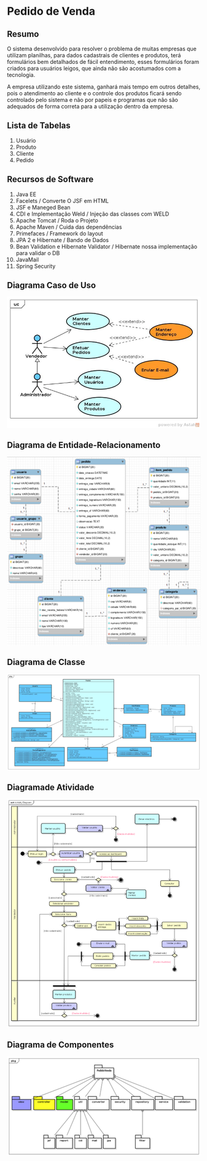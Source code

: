 # Pedido de Venda

## Resumo

O sistema desenvolvido para resolver o problema de muitas empresas que utilizam planilhas, para dados cadastrais de clientes e produtos, terá formulários bem detalhados de fácil entendimento, esses formulários foram criados para usuários leigos, que ainda não são acostumados com a tecnologia. 

A empresa utilizando este sistema, ganhará mais tempo em outros detalhes, pois o atendimento ao cliente e o controle dos produtos ficará sendo controlado pelo sistema e não por papeis e programas que não são adequados de forma correta para a utilização dentro da empresa.

## Lista de Tabelas

1. Usuário
2. Produto
3. Cliente
4. Pedido

## Recursos de Software

1. Java EE
2. Facelets / Converte O JSF em HTML
3. JSF e Maneged Bean 
4. CDI e Implementação Weld / Injeção das classes com WELD
5. Apache Tomcat / Roda o Projeto
6. Apache Maven / Cuida das dependências
7. Primefaces / Framework do layout
8. JPA 2 e Hibernate / Bando de Dados
9. Bean Validation e Hibernate Validator / Hibernate nossa implementação para validar o DB
10. JavaMail
11. Spring Security

## Diagrama Caso de Uso

![Caso de Uso](img/PedidoDeVenda-CasodeUso.jpg)

## Diagrama de Entidade-Relacionamento

![Entidades](img/DiagramaRelacionamento.jpg)

## Diagrama de Classe

![Diagrama de Classe](img/PedidoDeVenda.jpg)

## Diagramade Atividade

![Diagrama de Atividade](img/diagramaAtividade.png)

## Diagrama de Componentes

![Diagrama de Componentes](img/DiagramaComponentes.jpg)



